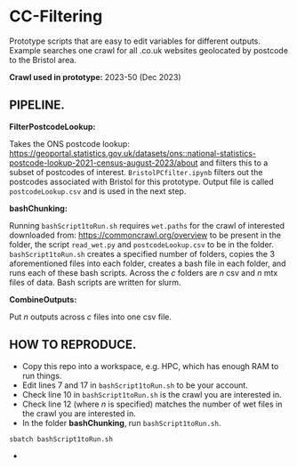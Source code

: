 # CC-Filtering
Prototype scripts that are easy to edit variables for different outputs. Example searches one crawl for all .co.uk websites geolocated by postcode to the Bristol area. 

**Crawl used in prototype:** 2023-50 (Dec 2023)

## **PIPELINE.**

**FilterPostcodeLookup:**

Takes the ONS postcode lookup: https://geoportal.statistics.gov.uk/datasets/ons::national-statistics-postcode-lookup-2021-census-august-2023/about and filters this to a subset of postcodes of interest. `BristolPCfilter.ipynb` filters out the postcodes associated with Bristol for this prototype. Output file is called `postcodeLookup.csv` and is used in the next step. 

**bashChunking:**

Running `bashScript1toRun.sh` requires `wet.paths` for the crawl of interested downloaded from: https://commoncrawl.org/overview to be present in the folder, the script `read_wet.py` and `postcodeLookup.csv` to be in the folder. `bashScript1toRun.sh` creates a specified number of folders, copies the 3 aforementioned files into each folder, creates a bash file in each folder, and runs each of these bash scripts. Across the $c$ folders are $n$ csv and $n$ mtx files of data. Bash scripts are written for slurm. 

**CombineOutputs:**

Put $n$ outputs across $c$ files into one csv file. 


## **HOW TO REPRODUCE.**

* Copy this repo into a workspace, e.g. HPC, which has enough RAM to run things.
* Edit lines 7 and 17 in `bashScript1toRun.sh` to be your account.
* Check line 10 in `bashScript1toRun.sh` is the crawl you are interested in.
* Check line 12 (where $n$ is specified) matches the number of wet files in the crawl you are interested in.
* In the folder **bashChunking**, run `bashScript1toRun.sh`.
``` bash
sbatch bashScript1toRun.sh
```
*
